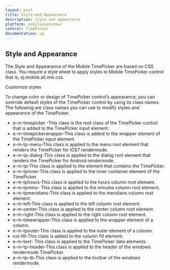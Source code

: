 ```yaml
---
layout: post
title: Style-and-Appearance
description: style and appearance
platform: mobileaspnetmvc
control: TimePicker
documentation: ug
---
```


## Style and Appearance

The Style and Appearance of the Mobile TimePicker are based on CSS class. You require a style sheet to apply styles to Mobile TimePicker control that is, ej.mobile.all.min.css.

Customize styles

To change color or design of TimePicker control’s appearance, you can override default styles of the TimePicker control by using its class names. The following are class names you can use to modify styles and appearance of the TimePicker.

* e-m-timepicker	-This class is the root class of the TimePicker control that is added to the TimePicker input element.
* e-m-timepickerwrapper-This class is added to the wrapper element of the TimePicker input  element.
* e-m-tp-menu-This class is applied to the menu root element that renders the TimePicker for iOS7 rendermode.
* e-m-tp-dialog-This class is applied to the dialog root element that renders the TimePicker for Android rendermode.
* e-m-tp-This class is applied to the element that contains the TimePicker.
* e-m-tpinner-This class is applied to the inner container element of the TimePicker.
* e-m-tphours-This class is applied to the hours column root element. 
* e-m-tpmins- This class is applied to the minutes column root element. 
* e-m-tpmeridians-This class is applied to the meridians column root element. 
* e-m-left-This class is applied to the left column root element. 
* e-m-center-This class is applied to the center column root element. 
* e-m-right-This class is applied to the right column root element.
* e-m-timewrapper-This class is applied to the wrapper element of a column. 
* e-m-tpouter-This class is applied to the outer element of a column. 
* col-fill-This class is added to the column fill element.
* e-m-text- This class is applied to the TimePicker data elements.
* e-m-tp-header-This class is applied to the header of the windows rendermode TimePicker.
* e-m-tp-tb-This class is applied to the toolbar of the windows rendermode.



